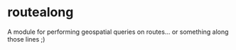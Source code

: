 routealong
==========

A module for performing geospatial queries on routes... or something along those lines ;)
